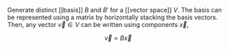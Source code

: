 Generate distinct [[basis]] $B$ and $B'$ for a [[vector space]] $V$. The basis can be represented using a matrix by horizontally stacking the basis vectors. Then, any vector $\vec{v} \in V$ can be written using components $\vec{x}$,

$$
\vec{v} = B\vec{x}
$$